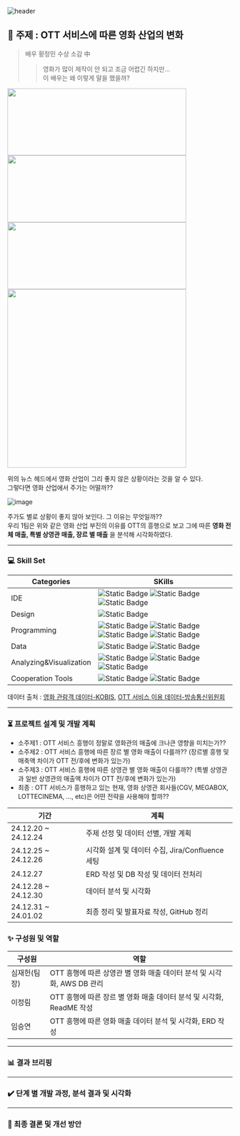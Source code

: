 ![header](https://capsule-render.vercel.app/api?type=waving&&&color=timeGradient&height=200&section=header&text=영화산업%20이대로%20괜찮은가?&fontColor=ffffff&fontAlign=63&fontAlignY=30&animation=twinkling&fontSize=50&desc=Team1.%20EDA%20Project&descSize=30&descAlign=80)

## :dart: 주제 : OTT 서비스에 따른 영화 산업의 변화
> 배우 황정민 수상 소감 中
>   > 영화가 많이 제작이 안 되고 조금 어렵긴 하지만...                
이 배우는 왜 이렇게 말을 했을까?


<img src="https://github.com/user-attachments/assets/31b5d722-1fc4-4ff7-853f-47ce0e9342e4" width="400" height="150"/>  <img src="https://github.com/user-attachments/assets/4a088b2b-8f3b-428f-af94-6e80da0ae8af" width="400" height="150"/>                               
<img src="https://github.com/user-attachments/assets/dbde6505-4fc0-4162-ae8f-9d26b3fe32e5" width="400" height="150"/>  <img src="https://github.com/user-attachments/assets/4d815d95-13ca-4500-b2dd-799223fd65f2" width="400" weight="150/">

위의 뉴스 헤드에서 영화 산업이 그리 좋지 않은 상황이라는 것을 알 수 있다.                                   
그렇다면 영화 산업에서 주가는 어떨까??           

![image](https://github.com/user-attachments/assets/f08fa30f-c3fa-4917-8a81-dbeb8048e529)

주가도 별로 상황이 좋지 않아 보인다.
그 이유는 무엇일까??             
우리 1팀은 위와 같은 영화 산업 부진의 이유를 OTT의 흥행으로 보고 그에 따른 **영화 전체 매출, 특별 상영관 매출, 장르 별 매출** 을 분석해 시각화하였다.
***
### :computer: Skill Set
|Categories|SKills|
|------|------|
|IDE|![Static Badge](https://img.shields.io/badge/linux-%23FCC624?style=plastic&logo=linux&logoColor=ffffff) ![Static Badge](https://img.shields.io/badge/ubuntu-22.04-grey?style=plastic&logo=ubuntu&logoColor=ffffff&labelColor=%23E95420) ![Static Badge](https://img.shields.io/badge/vsCode-%232185D0?style=plastic&logo=vscode&logoColor=ffffff) |
|Design|![Static Badge](https://img.shields.io/badge/ERD%20Cloud-%237F52FF?style=plastic)|
|Programming|![Static Badge](https://img.shields.io/badge/Python-%233776AB?style=plastic&logo=python&logoColor=ffffff) ![Static Badge](https://img.shields.io/badge/jupyter-%23F37626?style=plastic&logo=jupyter&logoColor=ffffff) ![Static Badge](https://img.shields.io/badge/selenium-%2343B02A?style=plastic&logo=selenium&logoColor=ffffff) ![Static Badge](https://img.shields.io/badge/beautifulsoup-grey?style=plastic&logoColor=ffffff)|
|Data|![Static Badge](https://img.shields.io/badge/mysql-%234479A1?style=plastic&logo=mysql&logoColor=ffffff) ![Static Badge](https://img.shields.io/badge/amazonrds-%23527FFF?style=plastic&logo=amazonrds&logoColor=ffffff)|
|Analyzing&Visualization|![Static Badge](https://img.shields.io/badge/numpy-%23013243?style=plastic&logo=numpy&logoColor=ffffff) ![Static Badge](https://img.shields.io/badge/pandas-%23150458?style=plastic&logo=pandas&logoColor=ffffff) ![Static Badge](https://img.shields.io/badge/matplotlib-grey?style=plastic&logo=matplotlib&logoColor=ffffff)|
|Cooperation Tools|![Static Badge](https://img.shields.io/badge/jira-%230052CC?style=plastic&logo=jira&logoColor=ffffff) ![Static Badge](https://img.shields.io/badge/confluence-%23172B4D?style=plastic&logo=confluence&logoColor=ffffff)|

데이터 출처 : [영화 관람객 데이터-KOBIS](https://www.kobis.or.kr/kobis/business/stat/boxs/findYearlyBoxOfficeList.do), [OTT 서비스 이용 데이터-방송통신위원회](https://kcc.go.kr/user.do;jsessionid=49R9Ts8hWujamVPcMQChnvSI9ZFh3vOFNXQJk9CY.servlet-aihgcldhome10?mode=view&page=A05030000&dc=&boardId=1113&cp=1&nop=10&ctx=ALL&searchKey=TITLE&searchVal=OTT&boardSeq=64815)

***

### :hourglass_flowing_sand: 프로젝트 설계 및 개발 계획
- 소주제1 : OTT 서비스 흥행이 정말로 영화관의 매출에 크나큰 영향을 미치는가??
- 소주제2 : OTT 서비스 흥행에 따른 장르 별 영화 매출이 다를까?? (장르별 흥행 및 매축액 차이가 OTT 전/후에 변화가 있는가)
- 소주제3 : OTT 서비스 흥행에 따른 상영관 별 영화 매출이 다를까?? (특별 상영관과 일반 상영관의 매출액 차이가 OTT 전/후에 변화가 있는가)
- 최종 : OTT 서비스가 흥행하고 있는 현재, 영화 상영관 회사들(CGV, MEGABOX, LOTTECINEMA, ..., etc)은 어떤 전략을 사용해야 할까??

|기간|계획|
|-----|-----|
|24.12.20 ~ 24.12.24|주제 선정 및 데이터 선별, 개발 계획|
|24.12.25 ~ 24.12.26|시각화 설계 및 데이터 수집, Jira/Confluence 세팅|
|24.12.27|ERD 작성 및 DB 작성 및 데이터 전처리|
|24.12.28 ~ 24.12.30|데이터 분석 및 시각화|
|24.12.31 ~ 24.01.02|최종 정리 및 발표자료 작성, GitHub 정리|

### :sparkles: 구성원 및 역할
|구성원|역할|
|-----|-----|
|심재헌(팀장)| OTT 흥행에 따른 상영관 별 영화 매출 데이터 분석 및 시각화, AWS DB 관리|
|이정림| OTT 흥행에 따른 장르 별 영화 매출 데이터 분석 및 시각화, ReadME 작성|
|임승연| OTT 흥행에 따른 영화 매출 데이터 분석 및 시각화, ERD 작성|

***

### :bar_chart: 결과 브리핑

***

### :heavy_check_mark: 단계 별 개발 과정, 분석 결과 및 시각화

***

### :bell: 최종 결론 및 개선 방안

